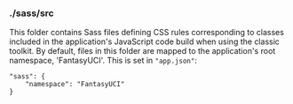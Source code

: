 ### ./sass/src

This folder contains Sass files defining CSS rules corresponding to classes
included in the application's JavaScript code build when using the classic toolkit.
By default, files in this folder are mapped to the application's root namespace, 'FantasyUCI'.
This is set in `"app.json"`:

    "sass": {
        "namespace": "FantasyUCI"
    }